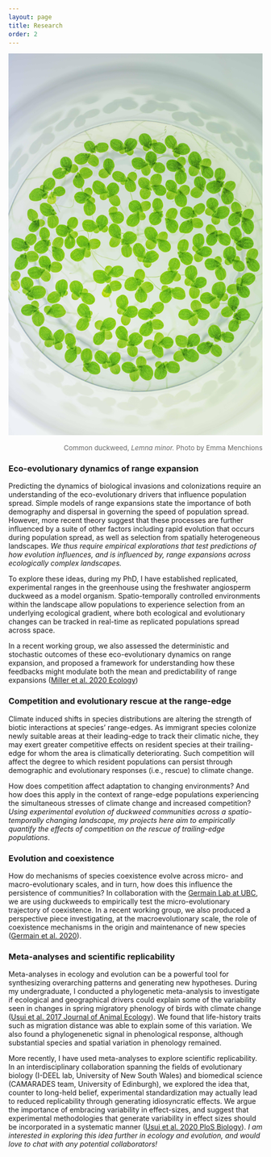 ```yaml
---
layout: page
title: Research
order: 2
---
```

![microduck](images/duck-micro.jpg)
<div style="text-align: right"><p style="font-size:10pt;color:DimGrey">Common duckweed,<i> Lemna minor.</i> Photo by Emma Menchions</p></div>

### Eco-evolutionary dynamics of range expansion
Predicting the dynamics of biological invasions and colonizations require an understanding of the eco-evolutionary drivers that influence population spread. Simple models of range expansions state the importance of both demography and dispersal in governing the speed of population spread. However, more recent theory suggest that these processes are further influenced by a suite of other factors including rapid evolution that occurs during population spread, as well as selection from spatially heterogeneous landscapes. <i>We thus require empirical explorations that test predictions of how evolution influences, and is influenced by, range expansions across ecologically complex landscapes.</i>

To explore these ideas, during my PhD, I have established replicated, experimental ranges in the greenhouse using the freshwater angiosperm duckweed as a model organism. Spatio-temporally controlled environments within the landscape allow populations to experience selection from an underlying ecological gradient, where both ecological and evolutionary changes can be tracked in real-time as replicated populations spread across space.

In a recent working group, we also assessed the deterministic and stochastic outcomes of these eco-evolutionary dynamics on range expansion, and proposed a framework for understanding how these feedbacks might modulate both the mean and predictability of range expansions ([Miller et al. 2020 Ecology](https://esajournals.onlinelibrary.wiley.com/doi/abs/10.1002/ecy.3139))

### Competition and evolutionary rescue at the range-edge
Climate induced shifts in species distributions are altering the strength of biotic
interactions at species’ range-edges. As immigrant species colonize newly suitable areas
at their leading-edge to track their climatic niche, they may exert greater competitive effects
on resident species at their trailing-edge for whom the area is climatically deteriorating. Such competition will affect the degree to which resident populations can persist through demographic and evolutionary responses (i.e., rescue) to climate change. 

How does competition affect adaptation to changing environments? And how does this apply in the context of range-edge populations experiencing the simultaneous stresses of climate change and increased competition?<i> Using experimental evolution of duckweed communities across a spatio-temporally changing landscape, my projects here aim to empirically quantify the effects of competition on the rescue of trailing-edge populations</i>.

### Evolution and coexistence
How do mechanisms of species coexistence evolve across micro- and macro-evolutionary scales, and in turn, how does this influence the persistence of communities? In collaboration with the [Germain Lab at UBC](https://germainlab.weebly.com/), we are using duckweeds to empirically test the micro-evolutionary trajectory of coexistence. In a recent working group, we also produced a perspective piece investigating, at the macroevolutionary scale, the role of coexistence mechanisms in the origin and maintenance of new species ([Germain et al. 2020](https://www.cell.com/trends/ecology-evolution/fulltext/S0169-5347(20)30339-6)).

### Meta-analyses and scientific replicability
Meta-analyses in ecology and evolution can be a powerful tool for synthesizing overarching patterns and generating new hypotheses. During my undergraduate, I conducted a phylogenetic meta-analysis to investigate if ecological and geographical drivers could explain some of the variability seen in changes in spring migratory phenology of birds with climate change ([Usui et al. 2017 Journal of Animal Ecology](https://besjournals.onlinelibrary.wiley.com/doi/full/10.1111/1365-2656.12612)). We found that life-history traits such as migration distance was able to explain some of this variation. We also found a phylogenenetic signal in phenological response, although substantial species and spatial variation in phenology remained.

More recently, I have used meta-analyses to explore scientific replicability. In an interdisciplinary collaboration spanning the fields of evolutionary biology (I-DEEL lab, University of New South Wales) and biomedical science (CAMARADES team, University of Edinburgh), we explored the idea that, counter to long-held belief, experimental standardization may actually lead to reduced replicability through generating idiosyncratic effects. We argue the importance of embracing variability in effect-sizes, and suggest that experimental methodologies that generate variability in effect sizes should be incorporated in a systematic manner ([Usui et al. 2020 PloS Biology](https://journals.plos.org/plosbiology/article?id=10.1371/journal.pbio.3001009)). <i>I am interested in exploring this idea further in ecology and evolution, and would love to chat with any potential collaborators!</i>
